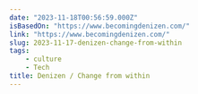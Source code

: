 ```yaml
---
date: "2023-11-18T00:56:59.000Z"
isBasedOn: "https://www.becomingdenizen.com/"
link: "https://www.becomingdenizen.com/"
slug: 2023-11-17-denizen-change-from-within
tags:
    - culture
    - Tech
title: Denizen / Change from within
---
```

